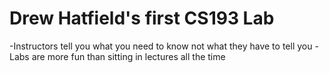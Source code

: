 # Drew Hatfield's first CS193 Lab

-Instructors tell you what you need to know not what they have to tell you
-Labs are more fun than sitting in lectures all the time
